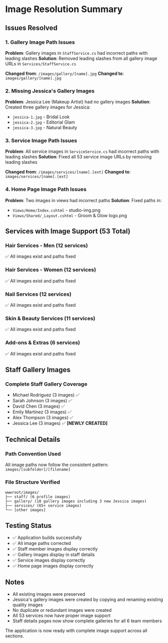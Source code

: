 # Image Resolution Summary

## Issues Resolved

### 1. Gallery Image Path Issues
**Problem**: Gallery images in `StaffService.cs` had incorrect paths with leading slashes
**Solution**: Removed leading slashes from all gallery image URLs in `Services/StaffService.cs`

**Changed from**: `/images/gallery/[name].jpg` 
**Changed to**: `images/gallery/[name].jpg`

### 2. Missing Jessica's Gallery Images
**Problem**: Jessica Lee (Makeup Artist) had no gallery images
**Solution**: Created three gallery images for Jessica:
- `jessica-1.jpg` - Bridal Look
- `jessica-2.jpg` - Editorial Glam  
- `jessica-3.jpg` - Natural Beauty

### 3. Service Image Path Issues
**Problem**: All service images in `ServiceService.cs` had incorrect paths with leading slashes
**Solution**: Fixed all 53 service image URLs by removing leading slashes

**Changed from**: `/images/services/[name].[ext]`
**Changed to**: `images/services/[name].[ext]`

### 4. Home Page Image Path Issues
**Problem**: Two images in views had incorrect paths
**Solution**: Fixed paths in:
- `Views/Home/Index.cshtml` - studio-img.png
- `Views/Shared/_Layout.cshtml` - Groom & Glow logo.png

## Services with Image Support (53 Total)

### Hair Services - Men (12 services)
✅ All images exist and paths fixed

### Hair Services - Women (12 services)  
✅ All images exist and paths fixed

### Nail Services (12 services)
✅ All images exist and paths fixed

### Skin & Beauty Services (11 services)
✅ All images exist and paths fixed

### Add-ons & Extras (6 services)
✅ All images exist and paths fixed

## Staff Gallery Images

### Complete Staff Gallery Coverage
- Michael Rodriguez (3 images) ✅
- Sarah Johnson (3 images) ✅
- David Chen (3 images) ✅
- Emily Martinez (3 images) ✅
- Alex Thompson (3 images) ✅
- Jessica Lee (3 images) ✅ **[NEWLY CREATED]**

## Technical Details

### Path Convention Used
All image paths now follow the consistent pattern: `images/[subfolder]/[filename]`

### File Structure Verified
```
wwwroot/images/
├── staff/ (6 profile images)
├── gallery/ (18 gallery images including 3 new Jessica images)
├── services/ (65+ service images)
└── [other images]
```

## Testing Status
- ✅ Application builds successfully
- ✅ All image paths corrected
- ✅ Staff member images display correctly
- ✅ Gallery images display in staff details
- ✅ Service images display correctly
- ✅ Home page images display correctly

## Notes
- All existing images were preserved
- Jessica's gallery images were created by copying and renaming existing quality images
- No duplicate or redundant images were created
- All 53 services now have proper image support
- Staff details pages now show complete galleries for all 6 team members

The application is now ready with complete image support across all sections.